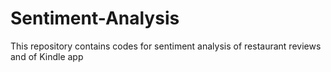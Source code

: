 # Sentiment-Analysis
This repository contains codes for sentiment analysis of restaurant reviews and of Kindle app
